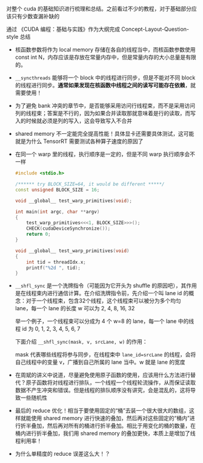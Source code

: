 # 

对整个 cuda 的基础知识进行梳理和总结。之前看过不少的教程，对于基础部分应该只有少数查漏补缺的

通过 《CUDA 编程：基础与实践》作为大纲完成 Concept-Layout-Question-style 总结

- 核函数参数将作为 local memory 存储在各自的线程当中，而核函数参数使用 const int N，内存应该是存放在常量内存中，但是常量内存的大小总量是有限的。

- `__syncthreads` 能够将一个 block 中的线程进行同步，但是不能对不同 block 的线程进行同步。**通常如果发现在核函数中线程之间的读写可能存在依赖**，就需要使用！

- 为了避免 bank 冲突的章节中，是否能够采用访问行线程束，而不是采用访问列的线程束；答案是不行的，因为如果合并读取那就意味着是行的读取，而写入的时候就必须是列的写入，这会导致写入不合并

- shared memory 不一定能完全提高性能！具体显卡还需要具体测试，这可能就是为什么 TensorRT 需要测试各种算子速度的原因了

- 在同一个 warp 里的线程，执行顺序是一定的，但是不同 warp 执行顺序会不一样

  ```c++
  #include <stdio.h>
  
  /****** try BLOCK_SIZE=64, it would be different *****/
  const unsigned BLOCK_SIZE = 16;
  
  void __global__ test_warp_primitives(void);
  
  int main(int argc, char **argv)
  {
      test_warp_primitives<<<1, BLOCK_SIZE>>>();
      CHECK(cudaDeviceSynchronize());
      return 0;
  }
  
  void __global__ test_warp_primitives(void)
  {
      int tid = threadIdx.x;
      printf("%2d ", tid);
  }
  ```

- `__shfl_sync` 是一个洗牌指令（可能因为它开头为 shuffle 的原因吧），其作用是在线程束内进行通信计算。在介绍洗牌指令前，先介绍一个叫 lane id 的概念：对于一个线程束，包含32个线程，这个线程束可以被分为多个均匀 lane，每一个 lane 的长度 w 可以为 2, 4, 8, 16, 32

  举一个例子，一个线程束可以分成为 4 个 w=8 的 lane，每一个 lane 中的线程 id 为 0, 1, 2, 3, 4, 5, 6, 7

  下面介绍 `__shfl_sync(mask, v, srcLane, w)` 的作用：

  mask 代表哪些线程将参与同步，在线程束中 `lane_id=srcLane` 的线程，会将自己线程中的变量 v，广播到自己所属的 lane 当中。w 就是 lane 的宽度

- 在周斌的讲义中说道，尽量避免使用原子函数的使用，应该用什么方法进行替代？原子函数将对线程进行排队，一个线程一个线程轮流操作，从而保证读取数据不产生冲突和错误。但是线程的排队顺序没有讲究，会是混乱的，这将导致一些随机性

- 最后的 reduce 优化！相当于要使用固定的“桶”去装一个很大很大的数组，这样就能使用 shared memory 进行快速的叠加，然后再对这些固定的“桶内”进行折半叠加，然后再对所有的桶进行折半叠加。相比于用变化的桶的数量，在桶内进行折半叠加，我们用 shared memory 的叠加更快，本质上是增加了线程利用率！

- 为什么单精度的 reduce 误差这么大！？